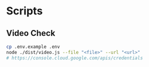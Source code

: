 # Scripts

## Video Check

```bash
cp .env.example .env
node ./dist/video.js --file "<file>" --url "<url>"
# https://console.cloud.google.com/apis/credentials
```
